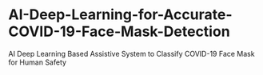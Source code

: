 # AI-Deep-Learning-for-Accurate-COVID-19-Face-Mask-Detection
AI Deep Learning Based Assistive System to Classify COVID-19 Face Mask for Human Safety
